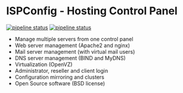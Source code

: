 # ISPConfig - Hosting Control Panel

[![pipeline status](https://git.ispconfig.org/ispconfig/ispconfig3/badges/master/pipeline.svg)](https://git.ispconfig.org/ispconfig/ispconfig3/commits/master) [![pipeline status](https://git.ispconfig.org/ispconfig/ispconfig3/badges/stable-3.1/pipeline.svg)](https://git.ispconfig.org/ispconfig/ispconfig3/commits/stable-3.1)


- Manage multiple servers from one control panel
- Web server management (Apache2 and nginx)
- Mail server management (with virtual mail users)
- DNS server management (BIND and MyDNS)
- Virtualization (OpenVZ)
- Administrator, reseller and client login
- Configuration mirroring and clusters
- Open Source software (BSD license)